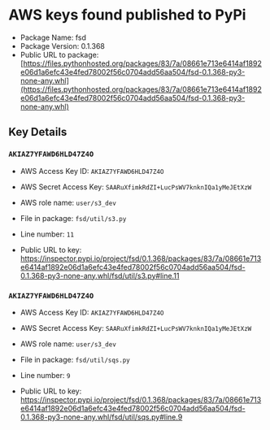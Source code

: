 # AWS keys found published to PyPi

* Package Name: fsd
* Package Version: 0.1.368
* Public URL to package: [https://files.pythonhosted.org/packages/83/7a/08661e713e6414af1892e06d1a6efc43e4fed78002f56c0704add56aa504/fsd-0.1.368-py3-none-any.whl](https://files.pythonhosted.org/packages/83/7a/08661e713e6414af1892e06d1a6efc43e4fed78002f56c0704add56aa504/fsd-0.1.368-py3-none-any.whl)

## Key Details

### `AKIAZ7YFAWD6HLD47Z4O`

* AWS Access Key ID: `AKIAZ7YFAWD6HLD47Z4O`
* AWS Secret Access Key: `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` 
* AWS role name: `user/s3_dev`
* File in package: `fsd/util/s3.py`
* Line number: `11`

* Public URL to key: https://inspector.pypi.io/project/fsd/0.1.368/packages/83/7a/08661e713e6414af1892e06d1a6efc43e4fed78002f56c0704add56aa504/fsd-0.1.368-py3-none-any.whl/fsd/util/s3.py#line.11



### `AKIAZ7YFAWD6HLD47Z4O`

* AWS Access Key ID: `AKIAZ7YFAWD6HLD47Z4O`
* AWS Secret Access Key: `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` 
* AWS role name: `user/s3_dev`
* File in package: `fsd/util/sqs.py`
* Line number: `9`

* Public URL to key: https://inspector.pypi.io/project/fsd/0.1.368/packages/83/7a/08661e713e6414af1892e06d1a6efc43e4fed78002f56c0704add56aa504/fsd-0.1.368-py3-none-any.whl/fsd/util/sqs.py#line.9


